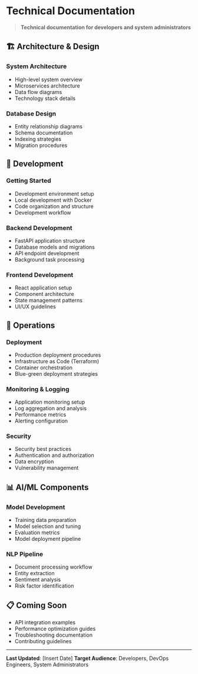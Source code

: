 # Technical Documentation

> **Technical documentation for developers and system administrators**

## 🏗️ Architecture & Design

### System Architecture
- High-level system overview
- Microservices architecture
- Data flow diagrams
- Technology stack details

### Database Design
- Entity relationship diagrams
- Schema documentation
- Indexing strategies
- Migration procedures

## 🚀 Development

### Getting Started
- Development environment setup
- Local development with Docker
- Code organization and structure
- Development workflow

### Backend Development
- FastAPI application structure
- Database models and migrations
- API endpoint development
- Background task processing

### Frontend Development
- React application setup
- Component architecture
- State management patterns
- UI/UX guidelines

## 🔧 Operations

### Deployment
- Production deployment procedures
- Infrastructure as Code (Terraform)
- Container orchestration
- Blue-green deployment strategies

### Monitoring & Logging
- Application monitoring setup
- Log aggregation and analysis
- Performance metrics
- Alerting configuration

### Security
- Security best practices
- Authentication and authorization
- Data encryption
- Vulnerability management

## 📊 AI/ML Components

### Model Development
- Training data preparation
- Model selection and tuning
- Evaluation metrics
- Model deployment pipeline

### NLP Pipeline
- Document processing workflow
- Entity extraction
- Sentiment analysis
- Risk factor identification

## 📋 Coming Soon

- API integration examples
- Performance optimization guides
- Troubleshooting documentation
- Contributing guidelines

---

**Last Updated**: [Insert Date]
**Target Audience**: Developers, DevOps Engineers, System Administrators
